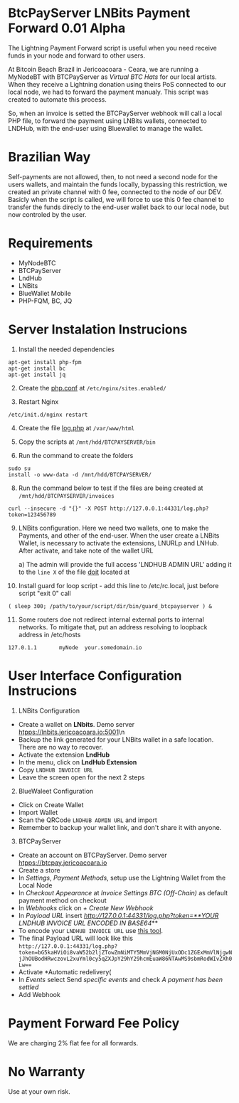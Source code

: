 # BtcPayServer LNBits Payment Forward 0.01 Alpha
The Lightning Payment Forward script is useful when you need receive funds in your node and forward to other users. 

At Bitcoin Beach Brazil in Jericoacoara - Ceara, we are running a MyNodeBT with BTCPayServer as *Virtual BTC Hats* for our local artists. When they receive a Lightning donation using theirs PoS connected to our local node, we had to forward the payment manualy. This script was created to automate this process. 

So, when an invoice is setted the BTCPayServer webhook will call a local PHP file, to forward the payment using LNBits wallets, connected to LNDHub, with the end-user using Bluewallet to manage the wallet.

# Brazilian Way
Self-payments are not allowed, then, to not need a second node for the users wallets, and maintain the funds locally, bypassing this restriction, we created an private channel with 0 fee, connected to the node of our DEV. Basicly when the script is called, we will force to use this 0 fee channel to transfer the funds direcly to the end-user wallet back to our local node, but now controled by the user. 

# Requirements
 - MyNodeBTC
 - BTCPayServer
 - LndHub
 - LNBits
 - BlueWallet Mobile
 - PHP-FQM, BC, JQ  

# Server Instalation Instrucions
1) Install the needed dependencies
```
apt-get install php-fpm
apt-get install bc
apt-get install jq  
```

2) Create the [php.conf](https://github.com/BitcoinBeachBR/LNBits-Payment-Forward/blob/main/fs/etc/nginx/sites.enabled/php.conf) at ```/etc/nginx/sites.enabled/```

3) Restart Nginx
```
/etc/init.d/nginx restart
```

4) Create the file [log.php](https://github.com/BitcoinBeachBR/LNBits-Payment-Forward/blob/main/fs/var/www/html/log.php) at ```/var/www/html```

5) Copy the scripts at ```/mnt/hdd/BTCPAYSERVER/bin```


6) Run the command to create the folders
```
sudo su
install -o www-data -d /mnt/hdd/BTCPAYSERVER/

```

8) Run the command below to test if the files are being created at ```/mnt/hdd/BTCPAYSERVER/invoices```
```
curl --insecure -d "{}" -X POST http://127.0.0.1:44331/log.php?token=123456789
```

9) LNBits configuration. Here we need two wallets, one to make the Payments, and other of the end-user. When the user create a LNBits Wallet, is necessary to activate the extensions, LNURLp and LNHub. After activate, and take note of the wallet URL

   a) The admin will provide the full access 'LNDHUB ADMIN URL' adding it to the ```line X``` of the file [doit](#) located at 
   

10) Install guard for loop script - add this line to /etc/rc.local, just before script "exit 0" call
```
( sleep 300; /path/to/your/script/dir/bin/guard_btcpayserver ) &
```

11) Some routers doe not redirect internal external ports to internal networks. To mitigate that, put an address resolving to loopback address in /etc/hosts
```
127.0.1.1       myNode  your.somedomain.io 
```

# User Interface Configuration Instrucions

1) LNBits Configuration
-  Create a wallet on **LNbits**. Demo server [htpps://lnbits.jericoacoara.io:5001](htpps://lnbits.jericoacoara.io:5001)\n
-  Backup the link generated for your LNBits wallet in a safe location. There are no way to recover.
-  Activate the extension **LndHub**
-  In the menu, click on **LndHub Extension**
-  Copy ```LNDHUB INVOICE URL```
-  Leave the screen open for the next 2 steps
  
2) BlueWaleet Configuration
- Click on Create Wallet
- Import Wallet
- Scan the QRCode ```LNDHUB ADMIN URL``` and import
- Remember to backup your wallet link, and don't share it with anyone. 
  
3) BTCPayServer 
- Create an account on BTCPayServer. Demo server [htpps://btcpay.jericoacoara.io](htpps://btcpay.jericoacoara.io)
- Create a store
- In *Settings*, *Payment Methods*, setup use the Lightning Wallet from the Local Node 
- In *Checkout Appearance* at *Invoice Settings*  *BTC (Off-Chain)* as default payment method on checkout
- In *Webhooks* click on *+ Create New Webhook* 
- In *Payload URL* insert *http://127.0.0.1:44331/log.php?token=**YOUR LNDHUB INVOICE URL ENCODED IN BASE64***
- To encode your ```LNDHUB INVOICE URL``` use [this tool](https://www.base64encode.org/).
- The final Payload URL will look like this
```http://127.0.0.1:44331/log.php?token=bG5kaHViOi8vaW52b2ljZTowZmNiMTY5MmVjNGM0NjUxODc1ZGExMmVlNjgwNjJhOUBodHRwczovL2xuYml0cy5qZXJpY29hY29hcmEuaW86NTAwMS9sbmRodWIvZXh0Lw==```
- Activate *Automatic redelivery(
- In *Events* select Send *specific events* and check *A payment has been settled*
- Add Webhook

# Payment Forward Fee Policy
We are charging 2% flat fee for all forwards. 

# No Warranty
Use at your own risk. 


